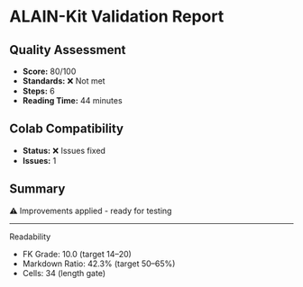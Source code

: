 # ALAIN-Kit Validation Report

## Quality Assessment
- **Score:** 80/100
- **Standards:** ❌ Not met
- **Steps:** 6
- **Reading Time:** 44 minutes

## Colab Compatibility
- **Status:** ❌ Issues fixed
- **Issues:** 1

## Summary
⚠️ Improvements applied - ready for testing

---
Readability
- FK Grade: 10.0 (target 14–20)
- Markdown Ratio: 42.3% (target 50–65%)
- Cells: 34 (length gate)
